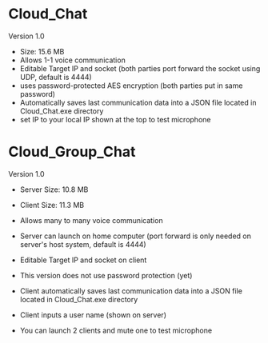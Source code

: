 # Cloud_Chat
Version 1.0

- Size: 15.6 MB
- Allows 1-1 voice communication
- Editable Target IP and socket (both parties port forward the socket using UDP, default is 4444)
- uses password-protected AES encryption (both parties put in same password)
- Automatically saves last communication data into a JSON file located in Cloud_Chat.exe directory
- set IP to your local IP shown at the top to test microphone

# Cloud_Group_Chat
Version 1.0

- Server Size: 10.8 MB
- Client Size: 11.3 MB

- Allows many to many voice communication
- Server can launch on home computer (port forward is only needed on server's host system, default is 4444)
- Editable Target IP and socket on client
- This version does not use password protection (yet)
- Client automatically saves last communication data into a JSON file located in Cloud_Chat.exe directory
- Client inputs a user name (shown on server)
- You can launch 2 clients and mute one to test microphone
